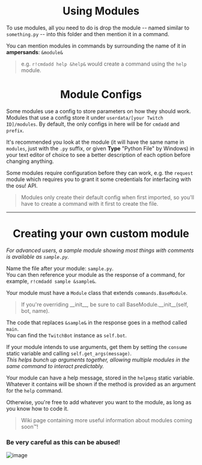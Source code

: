 <div align="center">

# Using Modules
</div>

To use modules, all you need to do is drop the module -- named similar to `something.py` -- into this folder and then mention it in a command.

You can mention modules in commands by surrounding the name of it in **ampersands**: `&module&`
> e.g. `r!cmdadd help &help&` would create a command using the `help` module.

<div align="center">

# Module Configs
</div>

Some modules use a config to store parameters on how they should work. Modules that use a config store it under `userdata/[your Twitch ID]/modules`. By default, the only configs in here will be for `cmdadd` and `prefix`.

It's recommended you look at the module (it will have the same name in `modules`, just with the `.py` suffix, or given **Type** "Python File" by Windows) in your text editor of choice to see a better description of each option before changing anything.

Some modules require configuration before they can work, e.g. the `request` module which requires you to grant it some credentials for interfacing with the osu! API.

> Modules only create their default config when first imported, so you'll have to create a command with it first to create the file.

---

<div align="center">

# Creating your own custom module
</div>

*For advanced users, a sample module showing most things with comments is available as `sample.py`.*

Name the file after your module: `sample.py`.<br/>
You can then reference your module as the response of a command, for example, `r!cmdadd sample &sample&`.

Your module must have a `Module` class that extends `commands.BaseModule`.<br/>
> If you're overriding \_\_init__, be sure to call BaseModule.\_\_init__(self, bot, name).

The code that replaces `&sample&` in the response goes in a method called `main`.<br/>
You can find the `TwitchBot` instance as `self.bot`.<br/>

If your module intends to use arguments, get them by setting the `consume` static variable and calling `self.get_args(message)`.<br/>
*This helps bunch up arguments together, allowing multiple modules in the same command to interact predictably.*

Your module can have a help message, stored in the `helpmsg` static variable.<br/>
Whatever it contains will be shown if the method is provided as an argument for the `help` command.

Otherwise, you're free to add whatever you want to the module, as long as you know how to code it.
> Wiki page containing more useful information about modules coming soon™️!

### **Be very careful as this can be abused!**<br/>

![image](https://user-images.githubusercontent.com/47289484/193102564-6245c687-6e25-4f90-a1a8-37d6d2fb91da.png)
